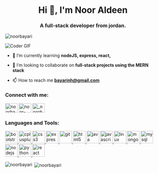 <h1 align="center">Hi 👋, I'm Noor Aldeen</h1>
<h3 align="center">A full-stack developer from jordan.</h3>

<p align="left"> <img src="https://komarev.com/ghpvc/?username=noorbayari" alt="noorbayari" /> </p>

 <img src="https://gist.github.com/Prince-Shivaram/106aa0f37f016eda7ec65de5acb90471/raw/760aff1fe331f8a445d4573aa88fd2ec16e72b83/My-work.gif" alt="Coder GIF"  align="center">

- 🌱 I’m currently learning **nodeJS, express, react,**

- 👯 I’m looking to collaborate on **full-stack projects using the MERN stack**

- 📫 How to reach me **bayarinh@gmail.com**

<p align="left">
<h3 align="left">Connect with me:</h3>
<a href="https://twitter.com/noorbayari1" target="blank"><img align="center" src="https://cdn.jsdelivr.net/npm/simple-icons@3.0.1/icons/twitter.svg" alt="noorbayari1" height="30" width="40" /></a>
<a href="https://linkedin.com/in/noor-bayari" target="blank"><img align="center" src="https://cdn.jsdelivr.net/npm/simple-icons@3.0.1/icons/linkedin.svg" alt="noor-bayari" height="30" width="40" /></a>
<a href="https://instagram.com/_noorbayari" target="blank"><img align="center" src="https://cdn.jsdelivr.net/npm/simple-icons@3.0.1/icons/instagram.svg" alt="_noorbayari" height="30" width="40" /></a>
</p>

<h3 align="left">Languages and Tools:</h3>
<p align="left"> <a href="https://getbootstrap.com" target="_blank"> <img src="https://devicons.github.io/devicon/devicon.git/icons/bootstrap/bootstrap-plain.svg" alt="bootstrap" width="40" height="40"/> </a> <a href="https://www.w3schools.com/cpp/" target="_blank"> <img src="https://devicons.github.io/devicon/devicon.git/icons/cplusplus/cplusplus-original.svg" alt="cplusplus" width="40" height="40"/> </a> <a href="https://www.w3schools.com/css/" target="_blank"> <img src="https://devicons.github.io/devicon/devicon.git/icons/css3/css3-original-wordmark.svg" alt="css3" width="40" height="40"/> </a> <a href="https://expressjs.com" target="_blank"> <img src="https://devicons.github.io/devicon/devicon.git/icons/express/express-original-wordmark.svg" alt="express" width="40" height="40"/> </a> <a href="https://git-scm.com/" target="_blank"> <img src="https://www.vectorlogo.zone/logos/git-scm/git-scm-icon.svg" alt="git" width="40" height="40"/> </a> <a href="https://www.w3.org/html/" target="_blank"> <img src="https://devicons.github.io/devicon/devicon.git/icons/html5/html5-original-wordmark.svg" alt="html5" width="40" height="40"/> </a> <a href="https://www.java.com" target="_blank"> <img src="https://devicons.github.io/devicon/devicon.git/icons/java/java-original-wordmark.svg" alt="java" width="40" height="40"/> </a> <a href="https://developer.mozilla.org/en-US/docs/Web/JavaScript" target="_blank"> <img src="https://devicons.github.io/devicon/devicon.git/icons/javascript/javascript-original.svg" alt="javascript" width="40" height="40"/> </a> <a href="https://www.linux.org/" target="_blank"> <img src="https://devicons.github.io/devicon/devicon.git/icons/linux/linux-original.svg" alt="linux" width="40" height="40"/> </a> <a href="https://www.mongodb.com/" target="_blank"> <img src="https://devicons.github.io/devicon/devicon.git/icons/mongodb/mongodb-original-wordmark.svg" alt="mongodb" width="40" height="40"/> </a> <a href="https://www.mysql.com/" target="_blank"> <img src="https://devicons.github.io/devicon/devicon.git/icons/mysql/mysql-original-wordmark.svg" alt="mysql" width="40" height="40"/> </a> <a href="https://nodejs.org" target="_blank"> <img src="https://devicons.github.io/devicon/devicon.git/icons/nodejs/nodejs-original-wordmark.svg" alt="nodejs" width="40" height="40"/> </a> <a href="https://www.python.org" target="_blank"> <img src="https://devicons.github.io/devicon/devicon.git/icons/python/python-original.svg" alt="python" width="40" height="40"/> </a> <a href="https://reactjs.org/" target="_blank"> <img src="https://devicons.github.io/devicon/devicon.git/icons/react/react-original-wordmark.svg" alt="react" width="40" height="40"/> </a> </p>

<p><img align="left" src="https://github-readme-stats.vercel.app/api/top-langs/?username=noorbayari&layout=compact" alt="noorbayari" /></p>

<p>&nbsp;<img align="center" src="https://github-readme-stats.vercel.app/api?username=noorbayari&show_icons=true" alt="noorbayari" /></p>
